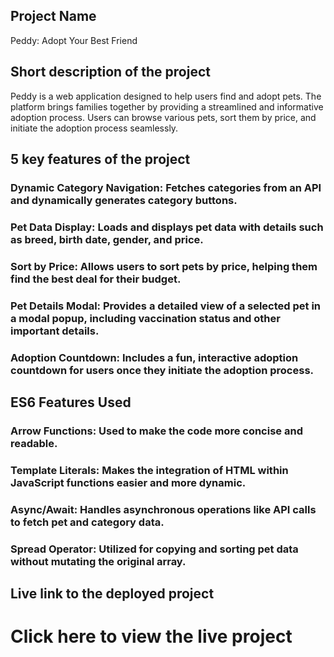 
## Project Name
Peddy: Adopt Your Best Friend

## Short description of the project
Peddy is a web application designed to help users find and adopt pets. The platform brings families together by providing a streamlined and informative adoption process. Users can browse various pets, sort them by price, and initiate the adoption process seamlessly.

## 5 key features of the project
### Dynamic Category Navigation: Fetches categories from an API and dynamically generates category buttons.
### Pet Data Display: Loads and displays pet data with details such as breed, birth date, gender, and price.
### Sort by Price: Allows users to sort pets by price, helping them find the best deal for their budget.
### Pet Details Modal: Provides a detailed view of a selected pet in a modal popup, including vaccination status and other important details.
### Adoption Countdown: Includes a fun, interactive adoption countdown for users once they initiate the adoption process.
## ES6 Features Used
### Arrow Functions: Used to make the code more concise and readable.
### Template Literals: Makes the integration of HTML within JavaScript functions easier and more dynamic.
### Async/Await: Handles asynchronous operations like API calls to fetch pet and category data.
### Spread Operator: Utilized for copying and sorting pet data without mutating the original array.
## Live link to the deployed project
# Click here to view the live project
